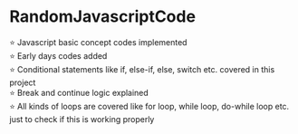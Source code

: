 # RandomJavascriptCode <br/>
⭐ Javascript basic concept codes implemented <br/> 
⭐ Early days codes added <br>
⭐ Conditional statements like if, else-if, else, switch etc. covered in this project <br>
⭐ Break and continue logic explained <br>
⭐ All kinds of loops are covered like for loop, while loop, do-while loop etc. just to check if this is working properly
